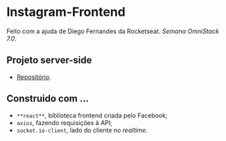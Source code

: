 # Instagram-Frontend
Feito com a ajuda de Diego Fernandes da Rocketseat. *Semana OmniStack 7.0*.

## Projeto server-side
- [Repositório](https://github.com/Maycon-PE/Instagram-Backend).

## Construido com ...
- `**react**`, biblíoteca frontend criada pelo Facebook;
- `axios`, fazendo requisições à API;
- `socket.io-client`, lado do cliente no *realtime*.
